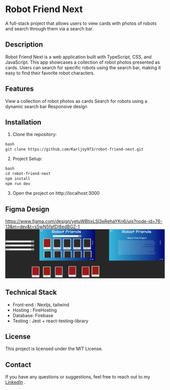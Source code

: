 # Robot Friend Next
A full-stack project that allows users to view cards with photos of robots and search through them via a search bar.

## Description
Robot Friend Next is a web application built with TypeScript, CSS, and JavaScript. This app showcases a collection of robot photos presented as cards. Users can search for specific robots using the search bar, making it easy to find their favorite robot characters.

## Features
View a collection of robot photos as cards
Search for robots using a dynamic search bar
Responsive design
## Installation
1. Clone the repository:
```
bash
git clone https://github.com/Karljoy973/robot-friend-next.git
```
2. Project Setup:
```
bash
cd robot-friend-next
npm install
npm run dev 
```
3. Open the project on http://localhost:3000

## Figma Design 
https://www.figma.com/design/yetuWBtixLSl3eRehaYKn6/uis?node-id=76-13&m=dev&t=s5wN5fafDl8edBGZ-1
![App Front-end](./public/assets/RobotFriendsDesign.png)


## Technical Stack 
- Front-end : Nextjs, tailwind
- Hosting : FireHosting 
- Database: Firebase 
- Testing : Jest + react-testing-library

## License
This project is licensed under the MIT License.

## Contact
If you have any questions or suggestions, feel free to reach out to my [LinkedIn](www.linkedin.com/in/karl-joyeux) .
